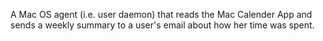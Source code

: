A Mac OS agent (i.e. user daemon) that reads the Mac Calender App and sends a 
weekly summary to a user's email about how her time was spent.
